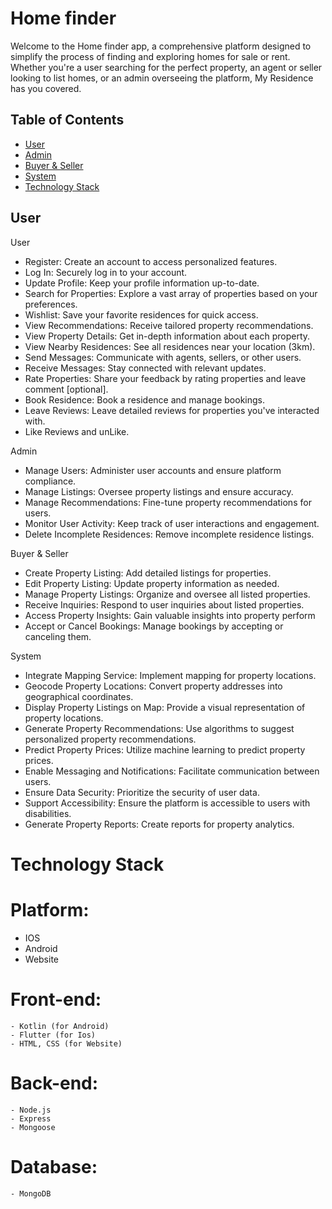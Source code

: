 # Home finder
Welcome to the Home finder app, a comprehensive platform designed to simplify the process of finding and exploring homes for sale or rent. Whether you're a user searching for the perfect property, an agent or seller looking to list homes, or an admin overseeing the platform, My Residence has you covered.


## Table of Contents
- [User](#User)
- [Admin](#Admin)
- [Buyer & Seller](#Buyer&Seller)
- [System](#System)
- [Technology Stack](#api-documentation)

## User
User 
- Register: 
   Create an account to access personalized features.
- Log In:
  Securely log in to your account.
- Update Profile: 
   Keep your profile information up-to-date.
- Search for Properties:
   Explore a vast array of properties based on your preferences.
- Wishlist:
   Save your favorite residences for quick access.
- View Recommendations: 
   Receive tailored property recommendations.
- View Property Details: 
   Get in-depth information about each property.
- View Nearby Residences:
  See all residences near your location (3km).
- Send Messages: 
   Communicate with agents, sellers, or other users.
- Receive Messages: 
   Stay connected with relevant updates.
- Rate Properties: 
  Share your feedback by rating properties and leave comment [optional].
- Book Residence:
  Book a residence and manage bookings.
- Leave Reviews: 
   Leave detailed reviews for properties you've interacted with.
- Like Reviews and unLike.

Admin
- Manage Users: 
    Administer user accounts and ensure platform compliance.
- Manage Listings: 
    Oversee property listings and ensure accuracy.
- Manage Recommendations:
     Fine-tune property recommendations for users.
- Monitor User Activity: 
    Keep track of user interactions and engagement.
- Delete Incomplete Residences: Remove incomplete residence listings.

Buyer & Seller
- Create Property Listing: 
    Add detailed listings for properties.
- Edit Property Listing:
     Update property information as needed.
- Manage Property Listings:
     Organize and oversee all listed properties.
- Receive Inquiries:
     Respond to user inquiries about listed properties.
- Access Property Insights:
     Gain valuable insights into property perform
- Accept or Cancel Bookings: 
    Manage bookings by accepting or canceling them.

System
- Integrate Mapping Service:
        Implement mapping for property locations.
- Geocode Property Locations:
        Convert property addresses into geographical coordinates.
- Display Property Listings on Map:
        Provide a visual representation of property locations.
- Generate Property Recommendations:
        Use algorithms to suggest personalized property recommendations.
- Predict Property Prices:
        Utilize machine learning to predict property prices.
- Enable Messaging and Notifications:
        Facilitate communication between users.
- Ensure Data Security:
        Prioritize the security of user data.
- Support Accessibility:
        Ensure the platform is accessible to users with disabilities.
- Generate Property Reports:
        Create reports for property analytics.

# Technology Stack
# Platform:
- IOS 
- Android  
- Website 

# Front-end:
    - Kotlin (for Android)
    - Flutter (for Ios)
    - HTML, CSS (for Website)

# Back-end:
    - Node.js
    - Express
    - Mongoose 

# Database:
    - MongoDB
